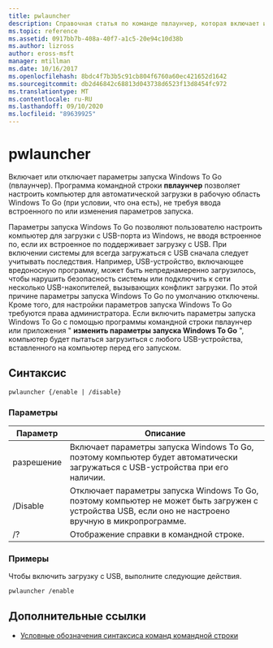 ```yaml
---
title: pwlauncher
description: Справочная статья по команде пвлаунчер, которая включает или отключает параметры запуска Windows To Go (пвлаунчер).
ms.topic: reference
ms.assetid: 0917bb7b-408a-40f7-a1c5-20e94c10d38b
ms.author: lizross
author: eross-msft
manager: mtillman
ms.date: 10/16/2017
ms.openlocfilehash: 8bdc4f7b3b5c91cb804f6760a60ec421652d1642
ms.sourcegitcommit: db2d46842c68813d043738d6523f13d8454fc972
ms.translationtype: MT
ms.contentlocale: ru-RU
ms.lasthandoff: 09/10/2020
ms.locfileid: "89639925"
---
```

# <a name="pwlauncher"></a>pwlauncher

Включает или отключает параметры запуска Windows To Go (пвлаунчер). Программа командной строки **пвлаунчер** позволяет настроить компьютер для автоматической загрузки в рабочую область Windows To Go (при условии, что она есть), не требуя ввода встроенного по или изменения параметров запуска.

Параметры запуска Windows To Go позволяют пользователю настроить компьютер для загрузки с USB-порта из Windows, не вводя встроенное по, если их встроенное по поддерживает загрузку с USB. При включении системы для всегда загружаться с USB сначала следует учитывать последствия. Например, USB-устройство, включающее вредоносную программу, может быть непреднамеренно загрузилось, чтобы нарушить безопасность системы или подключить к сети несколько USB-накопителей, вызывающих конфликт загрузки. По этой причине параметры запуска Windows To Go по умолчанию отключены. Кроме того, для настройки параметров запуска Windows To Go требуются права администратора. Если включить параметры запуска Windows To Go с помощью программы командной строки пвлаунчер или приложения " **изменить параметры запуска Windows To Go** ", компьютер будет пытаться загрузиться с любого USB-устройства, вставленного на компьютер перед его запуском.

## <a name="syntax"></a>Синтаксис

```
pwlauncher {/enable | /disable}
```

### <a name="parameters"></a>Параметры

| Параметр | Описание |
|--|--|
| разрешение | Включает параметры запуска Windows To Go, поэтому компьютер будет автоматически загружаться с USB-устройства при его наличии. |
| /Disable | Отключает параметры запуска Windows To Go, поэтому компьютер не может быть загружен с устройства USB, если оно не настроено вручную в микропрограмме. |
| /? | Отображение справки в командной строке. |

### <a name="examples"></a>Примеры

Чтобы включить загрузку с USB, выполните следующие действия.

```
pwlauncher /enable
```

## <a name="additional-references"></a>Дополнительные ссылки

- [Условные обозначения синтаксиса команд командной строки](command-line-syntax-key.md)
